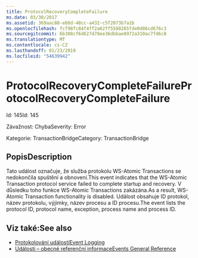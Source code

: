 ```yaml
---
title: ProtocolRecoveryCompleteFailure
ms.date: 03/30/2017
ms.assetid: 369aac88-e66d-48cc-a432-c5f2073b7a1b
ms.openlocfilehash: fcf98fc84f4ff2a62ff5588265fde0d86cd676c3
ms.sourcegitcommit: 6b308cf6d627d78ee36dbbae8972a310ac7fd6c8
ms.translationtype: MT
ms.contentlocale: cs-CZ
ms.lasthandoff: 01/23/2019
ms.locfileid: "54639942"
---
```

# <a name="protocolrecoverycompletefailure"></a><span data-ttu-id="4e429-102">ProtocolRecoveryCompleteFailure</span><span class="sxs-lookup"><span data-stu-id="4e429-102">ProtocolRecoveryCompleteFailure</span></span>
<span data-ttu-id="4e429-103">Id: 145</span><span class="sxs-lookup"><span data-stu-id="4e429-103">Id: 145</span></span>  
  
 <span data-ttu-id="4e429-104">Závažnost: Chyba</span><span class="sxs-lookup"><span data-stu-id="4e429-104">Severity: Error</span></span>  
  
 <span data-ttu-id="4e429-105">Kategorie: TransactionBridge</span><span class="sxs-lookup"><span data-stu-id="4e429-105">Category: TransactionBridge</span></span>  
  
## <a name="description"></a><span data-ttu-id="4e429-106">Popis</span><span class="sxs-lookup"><span data-stu-id="4e429-106">Description</span></span>  
 <span data-ttu-id="4e429-107">Tato událost označuje, že služba protokolu WS-Atomic Transactions se nedokončila spuštění a obnovení.</span><span class="sxs-lookup"><span data-stu-id="4e429-107">This event indicates that the WS-Atomic Transaction protocol service failed to complete startup and recovery.</span></span> <span data-ttu-id="4e429-108">V důsledku toho funkce WS-Atomic Transactions zakázána.</span><span class="sxs-lookup"><span data-stu-id="4e429-108">As a result, WS-Atomic Transaction functionality is disabled.</span></span> <span data-ttu-id="4e429-109">Událost obsahuje ID protokol, název protokolu, výjimky, název procesu a ID procesu.</span><span class="sxs-lookup"><span data-stu-id="4e429-109">The event lists the protocol ID, protocol name, exception, process name and process ID.</span></span>  
  
## <a name="see-also"></a><span data-ttu-id="4e429-110">Viz také:</span><span class="sxs-lookup"><span data-stu-id="4e429-110">See also</span></span>
- [<span data-ttu-id="4e429-111">Protokolování událostí</span><span class="sxs-lookup"><span data-stu-id="4e429-111">Event Logging</span></span>](../../../../../docs/framework/wcf/diagnostics/event-logging/index.md)
- [<span data-ttu-id="4e429-112">Události – obecné referenční informace</span><span class="sxs-lookup"><span data-stu-id="4e429-112">Events General Reference</span></span>](../../../../../docs/framework/wcf/diagnostics/event-logging/events-general-reference.md)
